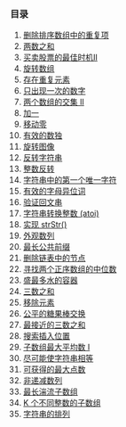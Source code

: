 <!--
 * @Author: 月魂
 * @Date: 2021-01-11 20:00:30
 * @LastEditTime: 2021-02-10 20:23:09
 * @LastEditors: 月魂
 * @Description: 
 * @FilePath: \leetcode-per-day\README.md
-->
### 目录
1. [删除排序数组中的重复项](https://github.com/ynnyh/leetcode-per-day/blob/master/day1.md)
2. [两数之和](https://github.com/ynnyh/leetcode-per-day/blob/master/day2.md)
3. [买卖股票的最佳时机Ⅱ](https://github.com/ynnyh/leetcode-per-day/blob/master/day3.md)
4. [旋转数组](https://github.com/ynnyh/leetcode-per-day/blob/master/day4.md)
5. [存在重复元素](https://github.com/ynnyh/leetcode-per-day/blob/master/day5.md)
6. [只出现一次的数字](https://github.com/ynnyh/leetcode-per-day/blob/master/day6.md)
7. [两个数组的交集 II](https://github.com/ynnyh/leetcode-per-day/blob/master/day7.md)
8. [加一](https://github.com/ynnyh/leetcode-per-day/blob/master/day8.md)
9. [移动零](https://github.com/ynnyh/leetcode-per-day/blob/master/day9.md)
10. [有效的数独](https://github.com/ynnyh/leetcode-per-day/blob/master/day10.md)
11. [旋转图像](https://github.com/ynnyh/leetcode-per-day/blob/master/day11.md)
12. [反转字符串](https://github.com/ynnyh/leetcode-per-day/blob/master/day12.md)
13. [整数反转](https://github.com/ynnyh/leetcode-per-day/blob/master/day13.md)
14. [字符串中的第一个唯一字符](https://github.com/ynnyh/leetcode-per-day/blob/master/day14.md)
15. [有效的字母异位词](https://github.com/ynnyh/leetcode-per-day/blob/master/day15.md)
16. [验证回文串](https://github.com/ynnyh/leetcode-per-day/blob/master/day16.md)
17. [字符串转换整数 (atoi)](https://github.com/ynnyh/leetcode-per-day/blob/master/day17.md)
18. [实现 strStr()](https://github.com/ynnyh/leetcode-per-day/blob/master/day18.md)
19. [外观数列](https://github.com/ynnyh/leetcode-per-day/blob/master/day19.md)
20. [最长公共前缀](https://github.com/ynnyh/leetcode-per-day/blob/master/day20.md)
21. [删除链表中的节点](https://github.com/ynnyh/leetcode-per-day/blob/master/day21.md)
22. [寻找两个正序数组的中位数](https://github.com/ynnyh/leetcode-per-day/blob/master/day22.md)
23. [盛最多水的容器](https://github.com/ynnyh/leetcode-per-day/blob/master/day23.md)
24. [三数之和](https://github.com/ynnyh/leetcode-per-day/blob/master/day24.md)
25. [移除元素](https://github.com/ynnyh/leetcode-per-day/blob/master/day25.md)
26. [公平的糖果棒交换](https://github.com/ynnyh/leetcode-per-day/blob/master/day26.md)
27. [最接近的三数之和](https://github.com/ynnyh/leetcode-per-day/blob/master/day27.md)
28. [搜索插入位置](https://github.com/ynnyh/leetcode-per-day/blob/master/day28.md)
29. [子数组最大平均数 I](https://github.com/ynnyh/leetcode-per-day/blob/master/day29.md)
30. [尽可能使字符串相等](https://github.com/ynnyh/leetcode-per-day/blob/master/day30.md)
31. [可获得的最大点数](https://github.com/ynnyh/leetcode-per-day/blob/master/day31.md)
32. [非递减数列](https://github.com/ynnyh/leetcode-per-day/blob/master/day32.md)
33. [最长湍流子数组](https://github.com/ynnyh/leetcode-per-day/blob/master/day33.md)
34. [K 个不同整数的子数组](https://github.com/ynnyh/leetcode-per-day/blob/master/day34.md)
35. [字符串的排列](https://github.com/ynnyh/leetcode-per-day/blob/master/day35.md)